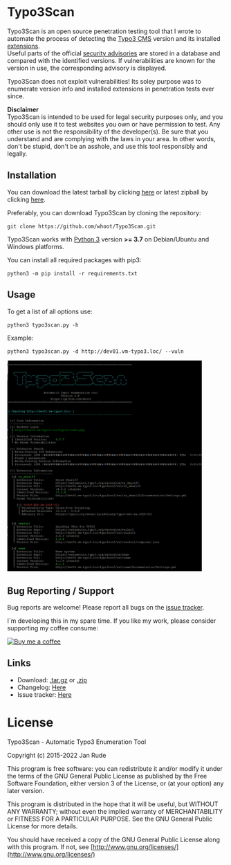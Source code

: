 # Typo3Scan

Typo3Scan is an open source penetration testing tool that I wrote to automate the process of detecting the [Typo3 CMS](https://typo3.org) version and its installed [extensions](https://extensions.typo3.org/).\
Useful parts of the official [security advisories](https://typo3.org/help/security-advisories) are stored in a database and compared with the identified versions. If vulnerabilities are known for the version in use, the corresponding advisory is displayed.

Typo3Scan does not exploit vulnerabilities! Its soley purpose was to enumerate version info and installed extensions in penetration tests ever since.

**Disclaimer**\
Typo3Scan is intended to be used for legal security purposes only, and you should only use it to test websites you own or have permission to test. Any other use is not the responsibility of the developer(s). Be sure that you understand and are complying with the laws in your area. In other words, don't be stupid, don't be an asshole, and use this tool responsibly and legally.


## Installation

You can download the latest tarball by clicking [here](https://github.com/whoot/Typo3Scan/tarball/master) or latest zipball by clicking  [here](https://github.com/whoot/Typo3Scan/zipball/master).

Preferably, you can download Typo3Scan by cloning the repository:

    git clone https://github.com/whoot/Typo3Scan.git

Typo3Scan works with [Python 3](http://www.python.org/download/) version **>= 3.7** on Debian/Ubuntu and Windows platforms.

You can install all required packages with pip3:

	python3 -m pip install -r requirements.txt

## Usage

To get a list of all options use:

    python3 typo3scan.py -h

Example:

    python3 typo3scan.py -d http://dev01.vm-typo3.loc/ --vuln

<img src="./doc/Typo3Scan.png" width="450">

## Bug Reporting / Support

Bug reports are welcome! Please report all bugs on the [issue tracker](https://github.com/whoot/Typo3Scan/issues).

I´m developing this in my spare time. If you like my work, please consider supporting my coffee consume:

[![Buy me a coffee](https://www.buymeacoffee.com/assets/img/custom_images/orange_img.png)](https://www.buymeacoffee.com/whoot)


## Links

* Download: [.tar.gz](https://github.com/whoot/Typo3Scan/tarball/master) or [.zip](https://github.com/whoot/Typo3Scan/archive/master.zip)
* Changelog: [Here](https://github.com/whoot/Typo3Scan/blob/master/doc/CHANGELOG.md)
* Issue tracker: [Here](https://github.com/whoot/Typo3Scan/issues)

# License

Typo3Scan - Automatic Typo3 Enumeration Tool

Copyright (c) 2015-2022 Jan Rude

This program is free software: you can redistribute it and/or modify
it under the terms of the GNU General Public License as published by
the Free Software Foundation, either version 3 of the License, or
(at your option) any later version.

This program is distributed in the hope that it will be useful,
but WITHOUT ANY WARRANTY; without even the implied warranty of
MERCHANTABILITY or FITNESS FOR A PARTICULAR PURPOSE.  See the
GNU General Public License for more details.

You should have received a copy of the GNU General Public License
along with this program. If not, see [http://www.gnu.org/licenses/](http://www.gnu.org/licenses/)

